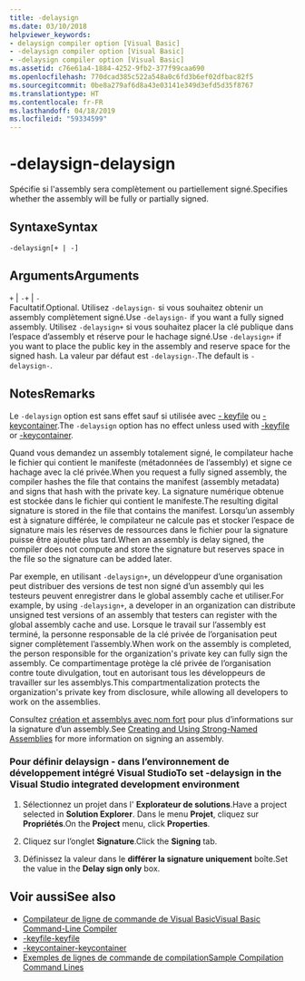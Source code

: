 ```yaml
---
title: -delaysign
ms.date: 03/10/2018
helpviewer_keywords:
- delaysign compiler option [Visual Basic]
- -delaysign compiler option [Visual Basic]
- -delaysign compiler option [Visual Basic]
ms.assetid: c76e61a4-1884-4252-9fb2-377f99caa690
ms.openlocfilehash: 770dcad385c522a548a0c6fd3b6ef02dfbac82f5
ms.sourcegitcommit: 0be8a279af6d8a43e03141e349d3efd5d35f8767
ms.translationtype: HT
ms.contentlocale: fr-FR
ms.lasthandoff: 04/18/2019
ms.locfileid: "59334599"
---
```

# <a name="-delaysign"></a><span data-ttu-id="a1c7a-102">-delaysign</span><span class="sxs-lookup"><span data-stu-id="a1c7a-102">-delaysign</span></span>
<span data-ttu-id="a1c7a-103">Spécifie si l'assembly sera complètement ou partiellement signé.</span><span class="sxs-lookup"><span data-stu-id="a1c7a-103">Specifies whether the assembly will be fully or partially signed.</span></span>  
  
## <a name="syntax"></a><span data-ttu-id="a1c7a-104">Syntaxe</span><span class="sxs-lookup"><span data-stu-id="a1c7a-104">Syntax</span></span>  
  
```  
-delaysign[+ | -]  
```  
  
## <a name="arguments"></a><span data-ttu-id="a1c7a-105">Arguments</span><span class="sxs-lookup"><span data-stu-id="a1c7a-105">Arguments</span></span>  
 <span data-ttu-id="a1c7a-106">`+` &#124; `-`</span><span class="sxs-lookup"><span data-stu-id="a1c7a-106">`+` &#124; `-`</span></span>  
 <span data-ttu-id="a1c7a-107">Facultatif.</span><span class="sxs-lookup"><span data-stu-id="a1c7a-107">Optional.</span></span> <span data-ttu-id="a1c7a-108">Utilisez `-delaysign-` si vous souhaitez obtenir un assembly complètement signé.</span><span class="sxs-lookup"><span data-stu-id="a1c7a-108">Use `-delaysign-` if you want a fully signed assembly.</span></span> <span data-ttu-id="a1c7a-109">Utilisez `-delaysign+` si vous souhaitez placer la clé publique dans l’espace d’assembly et réserve pour le hachage signé.</span><span class="sxs-lookup"><span data-stu-id="a1c7a-109">Use `-delaysign+` if you want to place the public key in the assembly and reserve space for the signed hash.</span></span> <span data-ttu-id="a1c7a-110">La valeur par défaut est `-delaysign-`.</span><span class="sxs-lookup"><span data-stu-id="a1c7a-110">The default is `-delaysign-`.</span></span>  
  
## <a name="remarks"></a><span data-ttu-id="a1c7a-111">Notes</span><span class="sxs-lookup"><span data-stu-id="a1c7a-111">Remarks</span></span>  
 <span data-ttu-id="a1c7a-112">Le `-delaysign` option est sans effet sauf si utilisée avec [- keyfile](../../../visual-basic/reference/command-line-compiler/keyfile.md) ou [- keycontainer](../../../visual-basic/reference/command-line-compiler/keycontainer.md).</span><span class="sxs-lookup"><span data-stu-id="a1c7a-112">The `-delaysign` option has no effect unless used with [-keyfile](../../../visual-basic/reference/command-line-compiler/keyfile.md) or [-keycontainer](../../../visual-basic/reference/command-line-compiler/keycontainer.md).</span></span>  
  
 <span data-ttu-id="a1c7a-113">Quand vous demandez un assembly totalement signé, le compilateur hache le fichier qui contient le manifeste (métadonnées de l’assembly) et signe ce hachage avec la clé privée.</span><span class="sxs-lookup"><span data-stu-id="a1c7a-113">When you request a fully signed assembly, the compiler hashes the file that contains the manifest (assembly metadata) and signs that hash with the private key.</span></span> <span data-ttu-id="a1c7a-114">La signature numérique obtenue est stockée dans le fichier qui contient le manifeste.</span><span class="sxs-lookup"><span data-stu-id="a1c7a-114">The resulting digital signature is stored in the file that contains the manifest.</span></span> <span data-ttu-id="a1c7a-115">Lorsqu’un assembly est à signature différée, le compilateur ne calcule pas et stocker l’espace de signature mais les réserves de ressources dans le fichier pour la signature puisse être ajoutée plus tard.</span><span class="sxs-lookup"><span data-stu-id="a1c7a-115">When an assembly is delay signed, the compiler does not compute and store the signature but reserves space in the file so the signature can be added later.</span></span>  
  
 <span data-ttu-id="a1c7a-116">Par exemple, en utilisant `-delaysign+`, un développeur d’une organisation peut distribuer des versions de test non signé d’un assembly qui les testeurs peuvent enregistrer dans le global assembly cache et utiliser.</span><span class="sxs-lookup"><span data-stu-id="a1c7a-116">For example, by using `-delaysign+`, a developer in an organization can distribute unsigned test versions of an assembly that testers can register with the global assembly cache and use.</span></span> <span data-ttu-id="a1c7a-117">Lorsque le travail sur l’assembly est terminé, la personne responsable de la clé privée de l’organisation peut signer complètement l’assembly.</span><span class="sxs-lookup"><span data-stu-id="a1c7a-117">When work on the assembly is completed, the person responsible for the organization's private key can fully sign the assembly.</span></span> <span data-ttu-id="a1c7a-118">Ce compartimentage protège la clé privée de l’organisation contre toute divulgation, tout en autorisant tous les développeurs de travailler sur les assemblys.</span><span class="sxs-lookup"><span data-stu-id="a1c7a-118">This compartmentalization protects the organization's private key from disclosure, while allowing all developers to work on the assemblies.</span></span>  
  
 <span data-ttu-id="a1c7a-119">Consultez [création et assemblys avec nom fort](../../../framework/app-domains/create-and-use-strong-named-assemblies.md) pour plus d’informations sur la signature d’un assembly.</span><span class="sxs-lookup"><span data-stu-id="a1c7a-119">See [Creating and Using Strong-Named Assemblies](../../../framework/app-domains/create-and-use-strong-named-assemblies.md) for more information on signing an assembly.</span></span>  
  
### <a name="to-set--delaysign-in-the-visual-studio-integrated-development-environment"></a><span data-ttu-id="a1c7a-120">Pour définir delaysign - dans l’environnement de développement intégré Visual Studio</span><span class="sxs-lookup"><span data-stu-id="a1c7a-120">To set -delaysign in the Visual Studio integrated development environment</span></span>  
  
1. <span data-ttu-id="a1c7a-121">Sélectionnez un projet dans l' **Explorateur de solutions**.</span><span class="sxs-lookup"><span data-stu-id="a1c7a-121">Have a project selected in **Solution Explorer**.</span></span> <span data-ttu-id="a1c7a-122">Dans le menu **Projet**, cliquez sur **Propriétés**.</span><span class="sxs-lookup"><span data-stu-id="a1c7a-122">On the **Project** menu, click **Properties**.</span></span>   
  
2. <span data-ttu-id="a1c7a-123">Cliquez sur l’onglet **Signature**.</span><span class="sxs-lookup"><span data-stu-id="a1c7a-123">Click the **Signing** tab.</span></span>  
  
3. <span data-ttu-id="a1c7a-124">Définissez la valeur dans le **différer la signature uniquement** boîte.</span><span class="sxs-lookup"><span data-stu-id="a1c7a-124">Set the value in the **Delay sign only** box.</span></span>  
  
## <a name="see-also"></a><span data-ttu-id="a1c7a-125">Voir aussi</span><span class="sxs-lookup"><span data-stu-id="a1c7a-125">See also</span></span>

- [<span data-ttu-id="a1c7a-126">Compilateur de ligne de commande de Visual Basic</span><span class="sxs-lookup"><span data-stu-id="a1c7a-126">Visual Basic Command-Line Compiler</span></span>](../../../visual-basic/reference/command-line-compiler/index.md)
- [<span data-ttu-id="a1c7a-127">-keyfile</span><span class="sxs-lookup"><span data-stu-id="a1c7a-127">-keyfile</span></span>](../../../visual-basic/reference/command-line-compiler/keyfile.md)
- [<span data-ttu-id="a1c7a-128">-keycontainer</span><span class="sxs-lookup"><span data-stu-id="a1c7a-128">-keycontainer</span></span>](../../../visual-basic/reference/command-line-compiler/keycontainer.md)
- [<span data-ttu-id="a1c7a-129">Exemples de lignes de commande de compilation</span><span class="sxs-lookup"><span data-stu-id="a1c7a-129">Sample Compilation Command Lines</span></span>](../../../visual-basic/reference/command-line-compiler/sample-compilation-command-lines.md)
